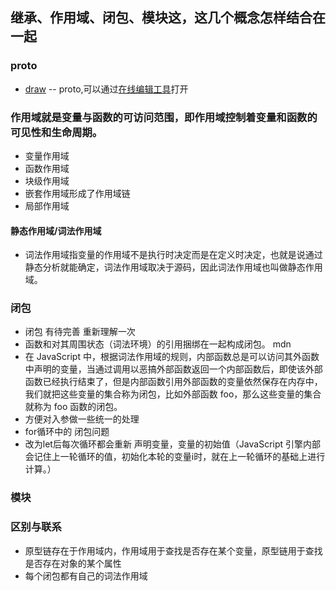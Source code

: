 ##  继承、作用域、闭包、模块这，这几个概念怎样结合在一起
### proto 
- [draw](https://github.com/ricarduuu/draw)   -- proto,可以通过[在线编辑工具](https://app.diagrams.net/)打开

### 作用域就是变量与函数的可访问范围，即作用域控制着变量和函数的可见性和生命周期。
- 变量作用域
- 函数作用域
- 块级作用域
- 嵌套作用域形成了作用域链
- 局部作用域
#### 静态作用域/词法作用域
- 词法作用域指变量的作用域不是执行时决定而是在定义时决定，也就是说通过静态分析就能确定，词法作用域取决于源码，因此词法作用域也叫做静态作用域。

### 闭包
- 闭包 有待完善 重新理解一次
- 函数和对其周围状态（词法环境）的引用捆绑在一起构成闭包。 mdn 
- 在 JavaScript 中，根据词法作用域的规则，内部函数总是可以访问其外函数中声明的变量，当通过调用以恶搞外部函数返回一个内部函数后，即使该外部函数已经执行结束了，但是内部函数引用外部函数的变量依然保存在内存中，我们就把这些变量的集合称为闭包，比如外部函数 foo，那么这些变量的集合就称为 foo 函数的闭包。
- 方便对入参做一些统一的处理
- for循环中的 闭包问题
- 改为let后每次循环都会重新 声明变量，变量的初始值（JavaScript 引擎内部会记住上一轮循环的值，初始化本轮的变量i时，就在上一轮循环的基础上进行计算。）


### 模块
### 区别与联系
- 原型链存在于作用域内，作用域用于查找是否存在某个变量，原型链用于查找是否存在对象的某个属性
- 每个闭包都有自己的词法作用域